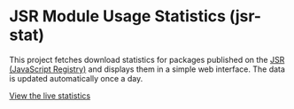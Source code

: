 # JSR Module Usage Statistics (jsr-stat)

This project fetches download statistics for packages published on the
[JSR (JavaScript Registry)](https://jsr.io) and displays them in a simple web
interface. The data is updated automatically once a day.

[View the live statistics](https://jsr-stats.deno.dev/)
